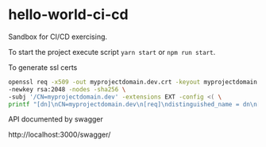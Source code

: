 # hello-world-ci-cd

Sandbox for CI/CD exercising.

<p>To start the project execute script <code>yarn start</code> or <code>npm run start</code>.</p>

<p>To generate ssl certs</p>

```bash
openssl req -x509 -out myprojectdomain.dev.crt -keyout myprojectdomain.dev.key \
-newkey rsa:2048 -nodes -sha256 \
-subj '/CN=myprojectdomain.dev' -extensions EXT -config <( \
printf "[dn]\nCN=myprojectdomain.dev\n[req]\ndistinguished_name = dn\n[EXT]\nsubjectAltName=DNS:myprojectdomain.dev\nkeyUsage=digitalSignature\nextendedKeyUsage=serverAuth")
```

API documented by swagger

http://localhost:3000/swagger/
